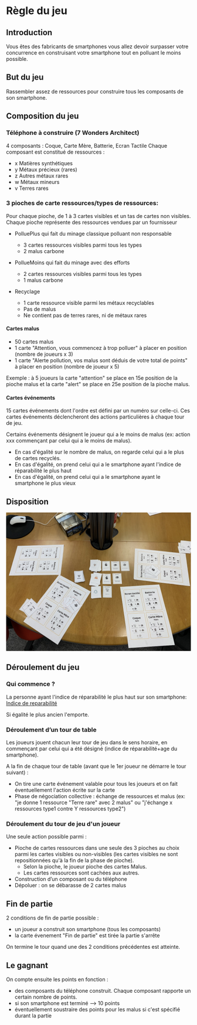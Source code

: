 # Règle du jeu

## Introduction

Vous êtes des fabricants de smartphones vous allez devoir surpasser votre concurrence en construisant votre smartphone
tout en polluant le moins possible.

## But du jeu

Rassembler assez de ressources pour construire tous les composants de son smartphone.

## Composition du jeu

### Téléphone à construire (7 Wonders Architect)

4 composants : Coque, Carte Mère, Batterie, Ecran Tactile
Chaque composant est constitué de ressources :
- x Matières synthétiques
- y Métaux précieux (rares)
- z Autres métaux rares
- w Métaux mineurs
- v Terres rares

### 3 pioches de carte ressources/types de ressources:

Pour chaque pioche, de 1 à 3 cartes visibles et un tas de cartes non visibles. Chaque pioche représente des ressources vendues par un fournisseur

- PolluePlus qui fait du minage classique polluant non responsable
    - 3 cartes ressources visibles parmi tous les types
    - 2 malus carbone

- PollueMoins qui fait du minage avec des efforts
    - 2 cartes ressources visibles parmi tous les types
    - 1 malus carbone

- Recyclage
    - 1 carte ressource visible parmi les métaux recyclables
    - Pas de malus
    - Ne contient pas de terres rares, ni de métaux rares

#### Cartes malus

- 50 cartes malus
- 1 carte "Attention, vous commencez à trop polluer" à placer en position (nombre de joueurs x 3)
- 1 carte "Alerte pollution, vos malus sont déduis de votre total de points" à placer en position (nombre de joueur x 5)

Exemple : à 5 joueurs la carte "attention" se place en 15e position de la pioche malus et la carte "alert" se place en 25e position de la pioche malus.

#### Cartes événements

15 cartes événements dont l'ordre est défini par un numéro sur celle-ci. Ces cartes événements déclencheront des actions particulières à chaque tour de jeu.

Certains événements désignent le joueur qui a le moins de malus (ex: action xxx commençant par celui qui a le moins de malus).
- En cas d'égalité sur le nombre de malus, on regarde celui qui a le plus de cartes recyclés.
- En cas d'égalité, on prend celui qui a le smartphone ayant l'indice de réparabilité le plus haut
- En cas d'égalité, on prend celui qui a le smartphone ayant le smartphone le plus vieux

## Disposition

![img](./img/disposition.jpg)

## Déroulement du jeu

### Qui commence ?
La personne ayant l'indice de réparabilité le plus haut sur son smartphone:
[Indice de reparabilité](https://www.indicereparabilite.fr/)

Si égalité le plus ancien l'emporte.

### Déroulement d’un tour de table

Les joueurs jouent chacun leur tour de jeu dans le sens horaire, en commençant par celui qui a été désigné (indice de réparabilité+age du smartphone).

A la fin de chaque tour de table (avant que le 1er joueur ne démarre le tour suivant) :  
- On tire une carte événement valable pour tous les joueurs et on fait éventuellement l'action écrite sur la carte
- Phase de négociation collective : échange de ressources et malus (ex: "je donne 1 ressource "Terre rare" avec 2 malus" ou "j'échange x ressources type1 contre Y ressources type2")

### Déroulement du tour de jeu d'un joueur

Une seule action possible parmi :  
- Pioche de cartes ressources dans une seule des 3 pioches au choix parmi les cartes visibles ou non-visibles (les cartes visibles ne sont repositionnées qu'à la fin de la phase de pioche).
  - Selon la pioche, le joueur pioche des cartes Malus.
  - Les cartes ressources sont cachées aux autres.
- Construction d’un composant ou du téléphone
- Dépoluer : on se débarasse de 2 cartes malus


## Fin de partie
2 conditions de fin de partie possible :  
- un joueur a construit son smartphone (tous les composants)
- la carte évenement "Fin de partie" est tirée la partie s'arrête

On termine le tour quand une des 2 conditions précédentes est atteinte.

## Le gagnant
On compte ensuite les points en fonction :  
- des composants du téléphone construit. Chaque composant rapporte un certain nombre de points.
- si son smartphone est terminé --> 10 points
- éventuellement soustraire des points pour les malus si c'est spécifié durant la partie
